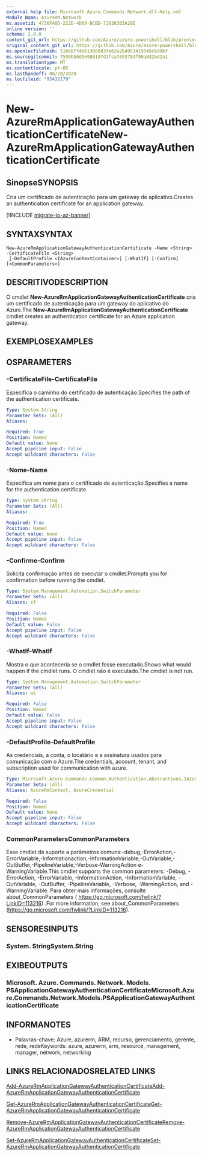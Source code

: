 ```yaml
---
external help file: Microsoft.Azure.Commands.Network.dll-Help.xml
Module Name: AzureRM.Network
ms.assetid: 4736FA0D-222D-4D69-BCBD-72036303A20E
online version: ''
schema: 2.0.0
content_git_url: https://github.com/Azure/azure-powershell/blob/preview/src/ResourceManager/Network/Commands.Network/help/New-AzureRmApplicationGatewayAuthenticationCertificate.md
original_content_git_url: https://github.com/Azure/azure-powershell/blob/preview/src/ResourceManager/Network/Commands.Network/help/New-AzureRmApplicationGatewayAuthenticationCertificate.md
ms.openlocfilehash: 51bb8ff46613080d3fa62a2b4953419348cb99bf
ms.sourcegitcommit: f599b50d5e980197d1fca769378df90a842b42a1
ms.translationtype: MT
ms.contentlocale: pt-BR
ms.lasthandoff: 08/20/2020
ms.locfileid: "93432179"
---
```

# <span data-ttu-id="14565-101">New-AzureRmApplicationGatewayAuthenticationCertificate</span><span class="sxs-lookup"><span data-stu-id="14565-101">New-AzureRmApplicationGatewayAuthenticationCertificate</span></span>

## <span data-ttu-id="14565-102">Sinopse</span><span class="sxs-lookup"><span data-stu-id="14565-102">SYNOPSIS</span></span>
<span data-ttu-id="14565-103">Cria um certificado de autenticação para um gateway de aplicativo.</span><span class="sxs-lookup"><span data-stu-id="14565-103">Creates an authentication certificate for an application gateway.</span></span>

[!INCLUDE [migrate-to-az-banner](../../includes/migrate-to-az-banner.md)]

## <span data-ttu-id="14565-104">SYNTAX</span><span class="sxs-lookup"><span data-stu-id="14565-104">SYNTAX</span></span>

```
New-AzureRmApplicationGatewayAuthenticationCertificate -Name <String> -CertificateFile <String>
 [-DefaultProfile <IAzureContextContainer>] [-WhatIf] [-Confirm] [<CommonParameters>]
```

## <span data-ttu-id="14565-105">DESCRITIVO</span><span class="sxs-lookup"><span data-stu-id="14565-105">DESCRIPTION</span></span>
<span data-ttu-id="14565-106">O cmdlet **New-AzureRmApplicationGatewayAuthenticationCertificate** cria um certificado de autenticação para um gateway do aplicativo do Azure.</span><span class="sxs-lookup"><span data-stu-id="14565-106">The **New-AzureRmApplicationGatewayAuthenticationCertificate** cmdlet creates an authentication certificate for an Azure application gateway.</span></span>

## <span data-ttu-id="14565-107">EXEMPLOS</span><span class="sxs-lookup"><span data-stu-id="14565-107">EXAMPLES</span></span>

## <span data-ttu-id="14565-108">OS</span><span class="sxs-lookup"><span data-stu-id="14565-108">PARAMETERS</span></span>

### <span data-ttu-id="14565-109">-CertificateFile</span><span class="sxs-lookup"><span data-stu-id="14565-109">-CertificateFile</span></span>
<span data-ttu-id="14565-110">Especifica o caminho do certificado de autenticação.</span><span class="sxs-lookup"><span data-stu-id="14565-110">Specifies the path of the authentication certificate.</span></span>

```yaml
Type: System.String
Parameter Sets: (All)
Aliases: 

Required: True
Position: Named
Default value: None
Accept pipeline input: False
Accept wildcard characters: False
```

### <span data-ttu-id="14565-111">-Nome</span><span class="sxs-lookup"><span data-stu-id="14565-111">-Name</span></span>
<span data-ttu-id="14565-112">Especifica um nome para o certificado de autenticação.</span><span class="sxs-lookup"><span data-stu-id="14565-112">Specifies a name for the authentication certificate.</span></span>

```yaml
Type: System.String
Parameter Sets: (All)
Aliases: 

Required: True
Position: Named
Default value: None
Accept pipeline input: False
Accept wildcard characters: False
```

### <span data-ttu-id="14565-113">-Confirme</span><span class="sxs-lookup"><span data-stu-id="14565-113">-Confirm</span></span>
<span data-ttu-id="14565-114">Solicita confirmação antes de executar o cmdlet.</span><span class="sxs-lookup"><span data-stu-id="14565-114">Prompts you for confirmation before running the cmdlet.</span></span>

```yaml
Type: System.Management.Automation.SwitchParameter
Parameter Sets: (All)
Aliases: cf

Required: False
Position: Named
Default value: False
Accept pipeline input: False
Accept wildcard characters: False
```

### <span data-ttu-id="14565-115">-WhatIf</span><span class="sxs-lookup"><span data-stu-id="14565-115">-WhatIf</span></span>
<span data-ttu-id="14565-116">Mostra o que aconteceria se o cmdlet fosse executado.</span><span class="sxs-lookup"><span data-stu-id="14565-116">Shows what would happen if the cmdlet runs.</span></span>
<span data-ttu-id="14565-117">O cmdlet não é executado.</span><span class="sxs-lookup"><span data-stu-id="14565-117">The cmdlet is not run.</span></span>

```yaml
Type: System.Management.Automation.SwitchParameter
Parameter Sets: (All)
Aliases: wi

Required: False
Position: Named
Default value: False
Accept pipeline input: False
Accept wildcard characters: False
```

### <span data-ttu-id="14565-118">-DefaultProfile</span><span class="sxs-lookup"><span data-stu-id="14565-118">-DefaultProfile</span></span>
<span data-ttu-id="14565-119">As credenciais, a conta, o locatário e a assinatura usados para comunicação com o Azure.</span><span class="sxs-lookup"><span data-stu-id="14565-119">The credentials, account, tenant, and subscription used for communication with azure.</span></span>

```yaml
Type: Microsoft.Azure.Commands.Common.Authentication.Abstractions.IAzureContextContainer
Parameter Sets: (All)
Aliases: AzureRmContext, AzureCredential

Required: False
Position: Named
Default value: None
Accept pipeline input: False
Accept wildcard characters: False
```

### <span data-ttu-id="14565-120">CommonParameters</span><span class="sxs-lookup"><span data-stu-id="14565-120">CommonParameters</span></span>
<span data-ttu-id="14565-121">Esse cmdlet dá suporte a parâmetros comuns:-debug,-ErrorAction,-ErrorVariable,-Informationaction,-InformationVariable,-OutVariable,-OutBuffer,-PipelineVariable,-Verbose-WarningAction e-WarningVariable.</span><span class="sxs-lookup"><span data-stu-id="14565-121">This cmdlet supports the common parameters: -Debug, -ErrorAction, -ErrorVariable, -InformationAction, -InformationVariable, -OutVariable, -OutBuffer, -PipelineVariable, -Verbose, -WarningAction, and -WarningVariable.</span></span> <span data-ttu-id="14565-122">Para obter mais informações, consulte about_CommonParameters ( https://go.microsoft.com/fwlink/?LinkID=113216) .</span><span class="sxs-lookup"><span data-stu-id="14565-122">For more information, see about_CommonParameters (https://go.microsoft.com/fwlink/?LinkID=113216).</span></span>

## <span data-ttu-id="14565-123">SENSORES</span><span class="sxs-lookup"><span data-stu-id="14565-123">INPUTS</span></span>

### <span data-ttu-id="14565-124">System. String</span><span class="sxs-lookup"><span data-stu-id="14565-124">System.String</span></span>

## <span data-ttu-id="14565-125">EXIBE</span><span class="sxs-lookup"><span data-stu-id="14565-125">OUTPUTS</span></span>

### <span data-ttu-id="14565-126">Microsoft. Azure. Commands. Network. Models. PSApplicationGatewayAuthenticationCertificate</span><span class="sxs-lookup"><span data-stu-id="14565-126">Microsoft.Azure.Commands.Network.Models.PSApplicationGatewayAuthenticationCertificate</span></span>

## <span data-ttu-id="14565-127">INFORMA</span><span class="sxs-lookup"><span data-stu-id="14565-127">NOTES</span></span>
* <span data-ttu-id="14565-128">Palavras-chave: Azure, azurerm, ARM, recurso, gerenciamento, gerente, rede, rede</span><span class="sxs-lookup"><span data-stu-id="14565-128">Keywords: azure, azurerm, arm, resource, management, manager, network, networking</span></span>

## <span data-ttu-id="14565-129">LINKS RELACIONADOS</span><span class="sxs-lookup"><span data-stu-id="14565-129">RELATED LINKS</span></span>

[<span data-ttu-id="14565-130">Add-AzureRmApplicationGatewayAuthenticationCertificate</span><span class="sxs-lookup"><span data-stu-id="14565-130">Add-AzureRmApplicationGatewayAuthenticationCertificate</span></span>](./Add-AzureRmApplicationGatewayAuthenticationCertificate.md)

[<span data-ttu-id="14565-131">Get-AzureRmApplicationGatewayAuthenticationCertificate</span><span class="sxs-lookup"><span data-stu-id="14565-131">Get-AzureRmApplicationGatewayAuthenticationCertificate</span></span>](./Get-AzureRmApplicationGatewayAuthenticationCertificate.md)

[<span data-ttu-id="14565-132">Remove-AzureRmApplicationGatewayAuthenticationCertificate</span><span class="sxs-lookup"><span data-stu-id="14565-132">Remove-AzureRmApplicationGatewayAuthenticationCertificate</span></span>](./Remove-AzureRmApplicationGatewayAuthenticationCertificate.md)

[<span data-ttu-id="14565-133">Set-AzureRmApplicationGatewayAuthenticationCertificate</span><span class="sxs-lookup"><span data-stu-id="14565-133">Set-AzureRmApplicationGatewayAuthenticationCertificate</span></span>](./Set-AzureRmApplicationGatewayAuthenticationCertificate.md)


